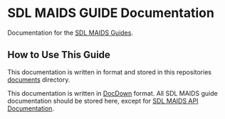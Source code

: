 # SDL MAIDS GUIDE Documentation
Documentation for the [SDL MAIDS Guides](https://smartdevicelink.com/guides/sdl-maids/getting-started/). 

## How to Use This Guide
This documentation is written in  format and stored in this repositories [documents](https://github.com/smartdevicelink/sdl_maids/tree/master/documentation) directory.

This documentation is written in [DocDown](https://github.com/smartdevicelink/sdl_markdown_spec) format.  All SDL MAIDS guide documentation should be stored here, except for [SDL MAIDS API Documentation](https://github.com/smartdevicelink/sdl_maids/tree/master/documentation/).  